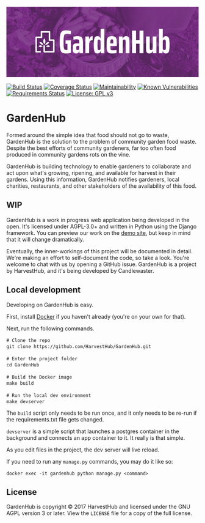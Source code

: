 ![GardenHub Promo Banner](gardenhub-promo.png)

[![Build Status](https://travis-ci.org/HarvestHub/GardenHub.svg?branch=master)](https://travis-ci.org/HarvestHub/GardenHub)
[![Coverage Status](https://coveralls.io/repos/github/HarvestHub/GardenHub/badge.svg)](https://coveralls.io/github/HarvestHub/GardenHub)
[![Maintainability](https://api.codeclimate.com/v1/badges/831094bb6605cfd9ec68/maintainability)](https://codeclimate.com/github/HarvestHub/GardenHub/maintainability)
[![Known Vulnerabilities](https://snyk.io/test/github/harvesthub/gardenhub/badge.svg)](https://snyk.io/test/github/harvesthub/gardenhub)
[![Requirements Status](https://requires.io/github/HarvestHub/GardenHub/requirements.svg?branch=master)](https://requires.io/github/HarvestHub/GardenHub/requirements/?branch=master)
[![License: GPL v3](https://img.shields.io/badge/License-AGPL%20v3-blue.svg)](https://www.gnu.org/licenses/agpl-3.0)

# GardenHub

Formed around the simple idea that food should not go to waste, GardenHub is the solution to the problem of community garden food waste. Despite the best efforts of community gardeners, far too often food produced in community gardens rots on the vine.

GardenHub is building technology to enable gardeners to collaborate and act upon what's growing, ripening, and available for harvest in their gardens. Using this information, GardenHub notifies gardeners, local charities, restaurants, and other stakeholders of the availability of this food.

## WIP

GardenHub is a work in progress web application being developed in the open. It's licensed under AGPL-3.0+ and written in Python using the Django framework. You can preview our work on the [demo site](http://gardenhub.candlewaster.co/), but keep in mind that it will change dramatically.

Eventually, the inner-workings of this project will be documented in detail. We're making an effort to self-document the code, so take a look. You're welcome to chat with us by opening a GitHub issue. GardenHub is a project by HarvestHub, and it's being developed by Candlewaster.

## Local development

Developing on GardenHub is easy.

First, install [Docker](https://docs.docker.com/engine/installation/) if you haven't already (you're on your own for that).

Next, run the following commands.

```
# Clone the repo
git clone https://github.com/HarvestHub/GardenHub.git

# Enter the project folder
cd GardenHub

# Build the Docker image
make build

# Run the local dev environment
make devserver
```

The `build` script only needs to be run once, and it only needs to be re-run if the requirements.txt file gets changed.

`devserver` is a simple script that launches a postgres container in the background and connects an app container to it. It really is that simple.

As you edit files in the project, the dev server will live reload.

If you need to run any `manage.py` commands, you may do it like so:

```
docker exec -it gardenhub python manage.py <command>
```

## License

GardenHub is copyright © 2017 HarvestHub and licensed under the GNU AGPL version 3 or later. View the `LICENSE` file for a copy of the full license.
